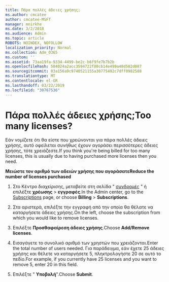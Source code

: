 ```yaml
---
title: Πάρα πολλές άδειες χρήσης;
ms.author: cmcatee
author: cmcatee-MSFT
manager: mnirkhe
ms.date: 3/2/2018
ms.audience: Admin
ms.topic: article
ROBOTS: NOINDEX, NOFOLLOW
localization_priority: Normal
ms.collection: Adm_O365
ms.custom: ''
ms.assetid: 73aa19fa-9334-4499-be2c-b6f9fe7b7b2b
ms.openlocfilehash: 584024a2acc3594722f80cb14e499a48d502d087
ms.sourcegitcommit: 03a156a9c9740521155a30775492c7dff0982588
ms.translationtype: MT
ms.contentlocale: el-GR
ms.lasthandoff: 03/22/2019
ms.locfileid: "30767536"
---
```

# <a name="too-many-licenses"></a><span data-ttu-id="60fbe-102">Πάρα πολλές άδειες χρήσης;</span><span class="sxs-lookup"><span data-stu-id="60fbe-102">Too many licenses?</span></span>

<span data-ttu-id="60fbe-103">Εάν νομίζετε ότι θα είστε που χρεώνονται για πάρα πολλές άδειες χρήσης, αυτό οφείλεται συνήθως έχουν αγοράσει περισσότερες άδειες χρήσης, τότε χρειάζεστε.</span><span class="sxs-lookup"><span data-stu-id="60fbe-103">If you think you're being billed for too many licenses, this is usually due to having purchased more licenses then you need.</span></span>
  
 <span data-ttu-id="60fbe-104">**Μειώστε τον αριθμό των αδειών χρήσης που αγοράσατε**</span><span class="sxs-lookup"><span data-stu-id="60fbe-104">**Reduce the number of licenses purchased**</span></span>
  
1. <span data-ttu-id="60fbe-105">Στο Κέντρο διαχείρισης, μεταβείτε στη σελίδα " [συνδρομές](https://go.microsoft.com/fwlink/p/?linkid=842054) " ή επιλέξτε **χρέωσης** \> **εγγραφές**.</span><span class="sxs-lookup"><span data-stu-id="60fbe-105">In the Admin center, go to the [Subscriptions](https://go.microsoft.com/fwlink/p/?linkid=842054) page, or choose **Billing** \> **Subscriptions**.</span></span>
    
2. <span data-ttu-id="60fbe-106">Στα αριστερά, επιλέξτε την εγγραφή από την οποία θα θέλατε να καταργήσετε άδειες χρήσης.</span><span class="sxs-lookup"><span data-stu-id="60fbe-106">On the left, choose the subscription from which you would like to remove licenses.</span></span>
    
3. <span data-ttu-id="60fbe-107">Επιλέξτε **Προσθαφαίρεση άδειες χρήσης**.</span><span class="sxs-lookup"><span data-stu-id="60fbe-107">Choose **Add/Remove licenses**.</span></span>
    
4. <span data-ttu-id="60fbe-108">Εισαγάγετε το συνολικό αριθμό των χρηστών που χρειάζονται.</span><span class="sxs-lookup"><span data-stu-id="60fbe-108">Enter the total number of users needed.</span></span> <span data-ttu-id="60fbe-109">Για παράδειγμα, εάν έχετε 25 άδειες χρήσης και θέλετε να καταργήσετε 5, πληκτρολογήστε 20 σε αυτό το πεδίο.</span><span class="sxs-lookup"><span data-stu-id="60fbe-109">For example, if you currently have 25 licenses and you want to remove 5, enter 20 in this field.</span></span>
    
5. <span data-ttu-id="60fbe-110">Επιλέξτε " **Υποβολή**".</span><span class="sxs-lookup"><span data-stu-id="60fbe-110">Choose **Submit**.</span></span>
    

